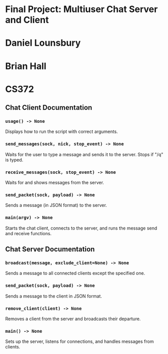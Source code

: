 # Final Project: Multiuser Chat Server and Client 
# Daniel Lounsbury
# Brian Hall
# CS372

## Chat Client Documentation

### `usage() -> None`
Displays how to run the script with correct arguments.

### `send_messages(sock, nick, stop_event) -> None`
Waits for the user to type a message and sends it to the server. Stops if "/q" is typed.

### `receive_messages(sock, stop_event) -> None`
Waits for and shows messages from the server.

### `send_packet(sock, payload) -> None`
Sends a message (in JSON format) to the server.

### `main(argv) -> None`
Starts the chat client, connects to the server, and runs the message send and receive functions.

## Chat Server Documentation

### `broadcast(message, exclude_client=None) -> None`
Sends a message to all connected clients except the specified one.

### `send_packet(sock, payload) -> None`
Sends a message to the client in JSON format.

### `remove_client(client) -> None`
Removes a client from the server and broadcasts their departure.

### `main() -> None`
Sets up the server, listens for connections, and handles messages from clients.